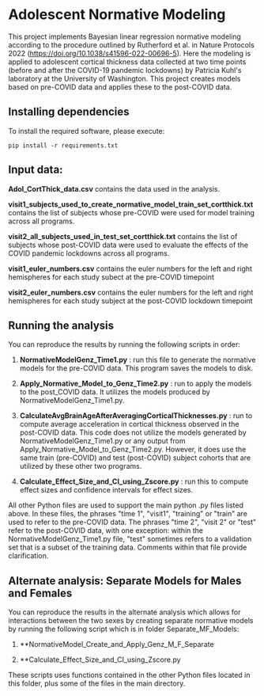 # Adolescent Normative Modeling

This project implements Bayesian linear regression normative modeling according to the procedure outlined by Rutherford et al. in Nature Protocols 2022 (https://doi.org/10.1038/s41596-022-00696-5).
Here the modeling is applied to adolescent cortical thickness data collected at two time points (before and after the COVID-19 pandemic lockdowns) by Patricia Kuhl's laboratory at the University of Washington.
This project creates models based on pre-COVID data and applies these to the post-COVID data.

## Installing dependencies

To install the required software, please execute:

    pip install -r requirements.txt

## Input data:

**Adol_CortThick_data.csv** contains the data used in the analysis.

**visit1_subjects_used_to_create_normative_model_train_set_cortthick.txt** contains the list of subjects whose pre-COVID were used for model training across all programs.

**visit2_all_subjects_used_in_test_set_cortthick.txt** contains the list of subjects whose post-COVID data were used to evaluate the effects of the COVID pandemic lockdowns across all programs.

**visit1_euler_numbers.csv** contains the euler numbers for the left and right hemispheres for each study subect at the pre-COVID timepoint

**visit2_euler_numbers.csv** contains the euler numbers for the left and right hemispheres for each study subject at the post-COVID lockdown timepoint

## Running the analysis

You can reproduce the results by running the following scripts in order:

1. **NormativeModelGenz_Time1.py** : run this file to generate the normative models for the pre-COVID data. This program saves the models to disk.

2. **Apply_Normative_Model_to_Genz_Time2.py** : run to apply the models to the post_COVID data. It utilizes the models produced by NormativeModelGenz_Time1.py.

3. **CalculateAvgBrainAgeAfterAveragingCorticalThicknesses.py** : run to compute average acceleration in cortical thickness observed in the post-COVID data. This code does not utilize the models generated by NormativeModelGenz_Time1.py or any output from Apply_Normative_Model_to_Genz_Time2.py. However, it does use the same train (pre-COVID) and test (post-COVID) subject cohorts that are  utilized by these other two programs.

4. **Calculate_Effect_Size_and_CI_using_Zscore.py** : run this to compute effect sizes and confidence intervals for effect sizes.

All other Python files are used to support the main python .py files listed
above. In these files, the phrases "time 1", "visit1", "training" or "train"
are used to refer to the pre-COVID data. The phrases "time 2", "visit 2" or
"test" refer to the post-COVID data, with one exception: within the
NormativeModelGenz_Time1.py file, "test" sometimes refers to a validation set
that is a subset of the training data. Comments within that file provide
clarification.

## Alternate analysis: Separate Models for Males and Females

You can reproduce the results in the alternate analysis which allows for interactions between the two sexes by creating separate normative models by running the following script which is in folder Separate_MF_Models:


1. **NormativeModel_Create_and_Apply_Genz_M_F_Separate

2. **Calculate_Effect_Size_and_CI_using_Zscore.py

These scripts uses functions contained in the other Python files located in this folder, plus some of the files in the main directory. 